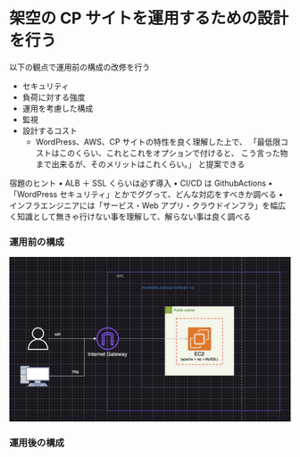 # 架空の CP サイトを運用するための設計を行う

以下の観点で運用前の構成の改修を行う

- セキュリティ
- 負荷に対する強度
- 運用を考慮した構成
- 監視
- 設計するコスト
  - WordPress、AWS、CP サイトの特性を良く理解した上で、 「最低限コストはこのくらい、これとこれをオプションで付けると、 こう言った物まで出来るが、そのメリットはこれくらい。」 と提案できる

宿題のヒント
• ALB ＋ SSL くらいは必ず導入
• CI/CD は GithubActions
• 「WordPress セキュリティ」とかでググって、どんな対応をすべきか調べる
• インフラエンジニアには「サービス・Web アプリ・クラウドインフラ」を幅広く知識として無きゃ行けない事を理解して、解らない事は良く調べる

### 運用前の構成

<img src="運用前.png"  />

### 運用後の構成
